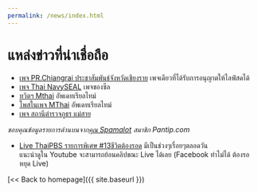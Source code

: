 ```yaml
---
permalink: /news/index.html
---
```


# แหล่งข่าวที่น่าเชื่อถือ

- [เพจ PR.Chiangrai ประชาสัมพันธ์จังหวัดเชียงราย](https://www.facebook.com/prchiangrai2014/) เพจเดียวที่ได้รับการอนุญาตให้ไลฟ์สดได้
- [เพจ Thai NavySEAL](https://www.facebook.com/ThaiSEAL/) เพจของซีล
- [ทวิตฯ ​​Mthai](https://twitter.com/mthai) อัพเดทเรียลไทม์
- [โพสในเพจ MThai](https://www.facebook.com/mthaidotcom/photos/a.268427430675.178904.18079440675/10156776372495676/?type=3&theater) อัพเดทเรียลไทม์
- [เพจ สถานีตำรวจภูธร แม่สาย](https://www.facebook.com/สถานีตำรวจภูธร-แม่สาย-183415315340280/)

_ขอบคุณข้อมูลรายการด้านบนจาก[คุณ Spamalot](https://pantip.com/topic/37803852/comment2170) สมาชิก Pantip.com_

- [Live ThaiPBS รายการพิเศษ #13ชีวิตต้องรอด](https://www.youtube.com/user/ThaiPBS) มีเป็นช่วงๆเรื่อยๆตลอดวัน  
  แนะนำดูใน Youtube จะสามารถย้อนคลิปขณะ Live ได้เลย (Facebook ทำไม่ได้ ต้องรอหยุด Live)

[<< Back to homepage]({{ site.baseurl }})
